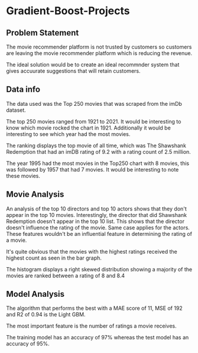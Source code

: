 # Gradient-Boost-Projects

## Problem Statement

The movie recommender platform is not trusted by customers so customers are leaving the movie recommender platform which is reducing the revenue.

The ideal solution would be to create an ideal recommnder system that gives accuurate suggestions that will retain customers.


## Data info

The data used was the Top 250 movies that was scraped from the imDb dataset.

The top 250 movies ranged from 1921 to 2021. It would be interesting to know which movie rocked the chart in 1921. Additionally it would be interesting to see which year had the most movies.

The ranking displays the top movie of all time, which was The Shawshank Redemption that had an imDB rating of 9.2 with a rating count of 2.5 million.

The year 1995 had the most movies in the Top250 chart with 8 movies, this was followed by 1957 that had 7 movies. It would be interesting to note these movies.


## Movie Analysis

An analysis of the top 10 directors and top 10 actors shows that they don't appear in the top 10 movies. Interestingly, the director that did Shawshank Redemption doesn't appear in the top 10 list. This shows that the director doesn't influence the rating of the movie. Same case applies for the actors. These features wouldn't be an influential feature in determining the rating of a movie.

It's quite obvious that the movies with the highest ratings received the highest count as seen in the bar graph.

The histogram displays a right skewed distribution showing a majority of the movies are ranked between a rating of 8 and 8.4


## Model Analysis

The algorithm that performs the best with a MAE score of 11, MSE of 192 and R2 of 0.94 is the Light GBM.

The most important feature is the number of ratings a movie receives.

The training model has an accuracy of 97% whereas the test model has an accuracy of 95%.
